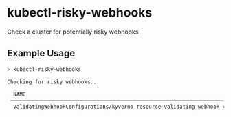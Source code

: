 # kubectl-risky-webhooks

Check a cluster for potentially risky webhooks

## Example Usage

```sh
> kubectl-risky-webhooks

Checking for risky webhooks...

  NAME                                                                      WEBHOOK                     REPLICAS   HAS PDB   KUBE-SYSTEM IGNORED   IGNORES FAILURE  
 ⏤⏤⏤⏤⏤⏤⏤⏤⏤⏤⏤⏤⏤⏤⏤⏤⏤⏤⏤⏤⏤⏤⏤⏤⏤⏤⏤⏤⏤⏤⏤⏤⏤⏤⏤⏤⏤⏤⏤⏤⏤⏤⏤⏤⏤⏤⏤⏤⏤⏤⏤⏤⏤⏤⏤⏤⏤⏤⏤⏤⏤⏤⏤⏤⏤⏤⏤⏤⏤⏤⏤⏤⏤ ⏤⏤⏤⏤⏤⏤⏤⏤⏤⏤⏤⏤⏤⏤⏤⏤⏤⏤⏤⏤⏤⏤⏤⏤⏤⏤⏤ ⏤⏤⏤⏤⏤⏤⏤⏤⏤⏤ ⏤⏤⏤⏤⏤⏤⏤⏤⏤ ⏤⏤⏤⏤⏤⏤⏤⏤⏤⏤⏤⏤⏤⏤⏤⏤⏤⏤⏤⏤⏤ ⏤⏤⏤⏤⏤⏤⏤⏤⏤⏤⏤⏤⏤⏤⏤⏤⏤ 
  ValidatingWebhookConfigurations/kyverno-resource-validating-webhook-cfg   validate.kyverno.svc-fail          3   Yes       No                    No               

```
